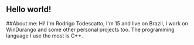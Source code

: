 ## Hello world!

##About me:
Hi! I'm Rodrigo Todescatto, I'm 15 and live on Brazil, I work on WinDurango and some other personal projects too. The programming language I use the most is C++.

<!--
**Rodrigo-Todescatto/Rodrigo-Todescatto** is a ✨ _special_ ✨ repository because its `README.md` (this file) appears on your GitHub profile.

Here are some ideas to get you started:

- 🔭 I’m currently working on ...
- 🌱 I’m currently learning ...
- 👯 I’m looking to collaborate on ...
- 🤔 I’m looking for help with ...
- 💬 Ask me about ...
- 📫 How to reach me: ...
- 😄 Pronouns: ...
- ⚡ Fun fact: ...
-->
